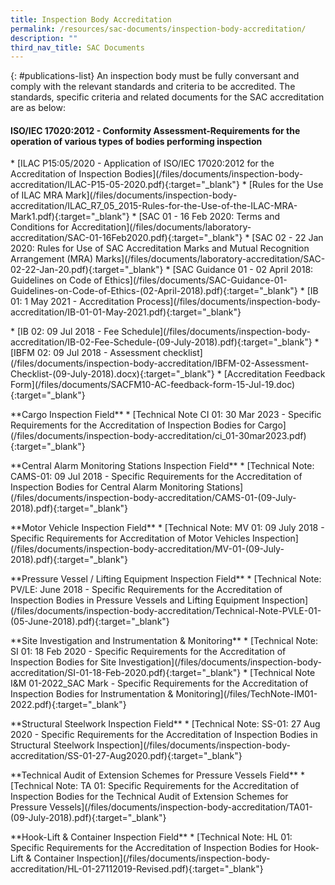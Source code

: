 ```yaml
---
title: Inspection Body Accreditation
permalink: /resources/sac-documents/inspection-body-accreditation/
description: ""
third_nav_title: SAC Documents
---
```

  
{: #publications-list}
An inspection body must be fully conversant and comply with the relevant standards and criteria to be accredited. The standards, specific criteria and related documents for the SAC accreditation are as below:

#### ISO/IEC 17020:2012 - Conformity Assessment-Requirements for the operation of various types of bodies performing inspection

<!-- COMMENT: The {:target="\_blank"} syntax at the end of the Markdown document links is used to open the document in a new window tab -->
\* \[ILAC P15:05/2020 - Application of ISO/IEC 17020:2012 for the Accreditation of Inspection Bodies\](/files/documents/inspection-body-accreditation/ILAC-P15-05-2020.pdf){:target="\_blank"}
\* \[Rules for the Use of ILAC MRA Mark\](/files/documents/inspection-body-accreditation/ILAC\_R7\_05\_2015-Rules-for-the-Use-of-the-ILAC-MRA-Mark1.pdf){:target="\_blank"}
\* \[SAC 01 - 16 Feb 2020: Terms and Conditions for Accreditation\](/files/documents/laboratory-accreditation/SAC-01-16Feb2020.pdf){:target="\_blank"}
\* \[SAC 02 - 22 Jan 2020: Rules for Use of SAC Accreditation Marks and Mutual Recognition Arrangement (MRA) Marks\](/files/documents/laboratory-accreditation/SAC-02-22-Jan-20.pdf){:target="\_blank"}
\* \[SAC Guidance 01 - 02 April 2018: Guidelines on Code of Ethics\](/files/documents/SAC-Guidance-01-Guidelines-on-Code-of-Ethics-(02-April-2018).pdf){:target="\_blank"}
\* \[IB 01: 1 May 2021 - Accreditation Process\](/files/documents/inspection-body-accreditation/IB-01-01-May-2021.pdf){:target="\_blank"}
<!-- NOTE: changes to Fees Schedule Fees Schedule must also be updated in 'Services -> Apply for Accreditation' -->
\* \[IB 02: 09 Jul 2018 - Fee Schedule\](/files/documents/inspection-body-accreditation/IB-02-Fee-Schedule-(09-July-2018).pdf){:target="\_blank"}
\* \[IBFM 02: 09 Jul 2018 - Assessment checklist\](/files/documents/inspection-body-accreditation/IBFM-02-Assessment-Checklist-(09-July-2018).docx){:target="\_blank"}
\* \[Accreditation Feedback Form\](/files/documents/SACFM10-AC-feedback-form-15-Jul-19.doc){:target="\_blank"}
 
\*\*Cargo Inspection Field\*\*
\* \[Technical Note CI 01: 30 Mar 2023 - Specific Requirements for the Accreditation of Inspection Bodies for Cargo\](/files/documents/inspection-body-accreditation/ci\_01-30mar2023.pdf){:target="\_blank"} 

\*\*Central Alarm Monitoring Stations Inspection Field\*\*
\* \[Technical Note: CAMS-01: 09 Jul 2018 - Specific Requirements for the Accreditation of Inspection Bodies for Central Alarm Monitoring Stations\](/files/documents/inspection-body-accreditation/CAMS-01-(09-July-2018).pdf){:target="\_blank"}
 
\*\*Motor Vehicle Inspection Field\*\*
\* \[Technical Note: MV 01: 09 July 2018 - Specific Requirements for Accreditation of Motor Vehicles Inspection\](/files/documents/inspection-body-accreditation/MV-01-(09-July-2018).pdf){:target="\_blank"}
 
\*\*Pressure Vessel / Lifting Equipment Inspection Field\*\*
\* \[Technical Note: PV/LE: June 2018 - Specific Requirements for the Accreditation of Inspection Bodies in Pressure Vessels and Lifting Equipment Inspection\](/files/documents/inspection-body-accreditation/Technical-Note-PVLE-01-(05-June-2018).pdf){:target="\_blank"}
 
\*\*Site Investigation and Instrumentation &amp; Monitoring\*\*
\* \[Technical Note: SI 01: 18 Feb 2020 - Specific Requirements for the Accreditation of Inspection Bodies for Site Investigation\](/files/documents/inspection-body-accreditation/SI-01-18-Feb-2020.pdf){:target="\_blank"}
\* \[Technical Note I&amp;M 01-2022\_SAC Mark - Specific Requirements for the Accreditation of Inspection Bodies for Instrumentation &amp; Monitoring\](/files/TechNote-IM01-2022.pdf){:target="\_blank"}


\*\*Structural Steelwork Inspection Field\*\*
\* \[Technical Note: SS-01: 27 Aug 2020 - Specific Requirements for the Accreditation of Inspection Bodies in Structural Steelwork Inspection\](/files/documents/inspection-body-accreditation/SS-01-27-Aug2020.pdf){:target="\_blank"}
 
\*\*Technical Audit of Extension Schemes for Pressure Vessels Field\*\*
\* \[Technical Note: TA 01: Specific Requirements for the Accreditation of Inspection Bodies for the Technical Audit of Extension Schemes for Pressure Vessels\](/files/documents/inspection-body-accreditation/TA01-(09-July-2018).pdf){:target="\_blank"}
  
\*\*Hook-Lift &amp; Container Inspection Field\*\*
\* \[Technical Note: HL 01: Specific Requirements for the Accreditation of Inspection Bodies for Hook-Lift &amp; Container Inspection\](/files/documents/inspection-body-accreditation/HL-01-27112019-Revised.pdf){:target="\_blank"}